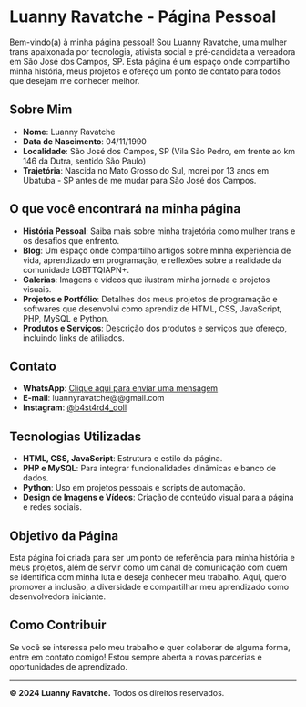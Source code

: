 # Luanny Ravatche - Página Pessoal

Bem-vindo(a) à minha página pessoal! Sou Luanny Ravatche, uma mulher trans apaixonada por tecnologia, ativista social e pré-candidata a vereadora em São José dos Campos, SP. Esta página é um espaço onde compartilho minha história, meus projetos e ofereço um ponto de contato para todos que desejam me conhecer melhor.

## Sobre Mim
- **Nome**: Luanny Ravatche
- **Data de Nascimento**: 04/11/1990
- **Localidade**: São José dos Campos, SP (Vila São Pedro, em frente ao km 146 da Dutra, sentido São Paulo)
- **Trajetória**: Nascida no Mato Grosso do Sul, morei por 13 anos em Ubatuba - SP antes de me mudar para São José dos Campos.

## O que você encontrará na minha página
- **História Pessoal**: Saiba mais sobre minha trajetória como mulher trans e os desafios que enfrento.
- **Blog**: Um espaço onde compartilho artigos sobre minha experiência de vida, aprendizado em programação, e reflexões sobre a realidade da comunidade LGBTTQIAPN+.
- **Galerias**: Imagens e vídeos que ilustram minha jornada e projetos visuais.
- **Projetos e Portfólio**: Detalhes dos meus projetos de programação e softwares que desenvolvi como aprendiz de HTML, CSS, JavaScript, PHP, MySQL e Python.
- **Produtos e Serviços**: Descrição dos produtos e serviços que ofereço, incluindo links de afiliados.

## Contato
- **WhatsApp**: [Clique aqui para enviar uma mensagem](https://wa.me/5512982572507)
- **E-mail**: luannyravatche@@gmail.com
- **Instagram**: [@b4st4rd4_doll](https://instagram.com/b4st4rd4_doll)

## Tecnologias Utilizadas
- **HTML, CSS, JavaScript**: Estrutura e estilo da página.
- **PHP e MySQL**: Para integrar funcionalidades dinâmicas e banco de dados.
- **Python**: Uso em projetos pessoais e scripts de automação.
- **Design de Imagens e Vídeos**: Criação de conteúdo visual para a página e redes sociais.

## Objetivo da Página
Esta página foi criada para ser um ponto de referência para minha história e meus projetos, além de servir como um canal de comunicação com quem se identifica com minha luta e deseja conhecer meu trabalho. Aqui, quero promover a inclusão, a diversidade e compartilhar meu aprendizado como desenvolvedora iniciante.

## Como Contribuir
Se você se interessa pelo meu trabalho e quer colaborar de alguma forma, entre em contato comigo! Estou sempre aberta a novas parcerias e oportunidades de aprendizado.

---

**© 2024 Luanny Ravatche.** Todos os direitos reservados.
